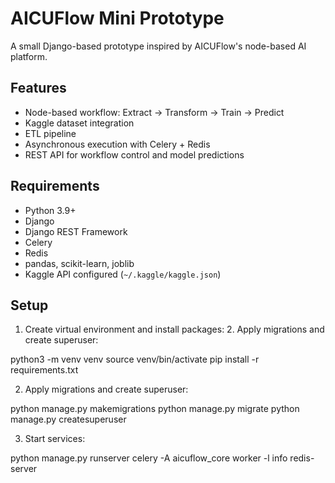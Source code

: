 # AICUFlow Mini Prototype

A small Django-based prototype inspired by AICUFlow's node-based AI platform.

## Features

- Node-based workflow: Extract → Transform → Train → Predict
- Kaggle dataset integration
- ETL pipeline
- Asynchronous execution with Celery + Redis
- REST API for workflow control and model predictions

## Requirements

- Python 3.9+
- Django
- Django REST Framework
- Celery
- Redis
- pandas, scikit-learn, joblib
- Kaggle API configured (`~/.kaggle/kaggle.json`)

## Setup

1. Create virtual environment and install packages: 2. Apply migrations and create superuser:

python3 -m venv venv
source venv/bin/activate
pip install -r requirements.txt

2. Apply migrations and create superuser:

python manage.py makemigrations
python manage.py migrate
python manage.py createsuperuser

3. Start services:

python manage.py runserver
celery -A aicuflow_core worker -l info
redis-server